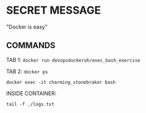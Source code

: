 
# SECRET MESSAGE

"Docker is easy"

## COMMANDS

TAB 1:
`docker run devopsdockeruh/exec_bash_exercise`

TAB 2:
`docker ps`

`docker exec -it charming_stonebraker bash`

INSIDE CONTAINER:

`tail -f ./logs.txt`
